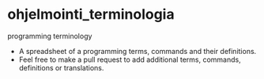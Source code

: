 # ohjelmointi_terminologia
programming terminology

- A spreadsheet of a programming terms, commands and their definitions.
- Feel free to make a pull request to add additional terms, commands, definitions or translations.
